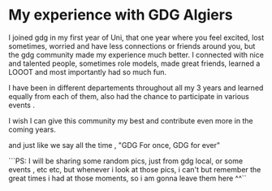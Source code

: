 # My experience with GDG Algiers

I joined gdg in my first year of Uni, that one year where you feel excited, lost sometimes, worried and have less connections or friends around you, but the gdg community made my experience much better. I connected with nice and talented people, sometimes role models, made great friends, learned a LOOOT and most importantly had so much fun.

I have been in different departements throughout all my 3 years and learned equally from each of them, also had the chance to participate in various events .

I wish I can give this community my best and contribute even more in the coming years.

and just like we say all the time , "GDG For once, GDG for ever"

```PS: I will be sharing some random pics, just from gdg local, or some events , etc etc, but whenever i look at those pics, i can't but remember the great times i had at those moments, so i am gonna leave them here ^^``
